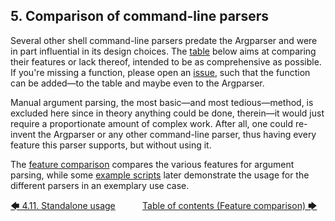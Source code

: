 ## 5. Comparison of command-line parsers

Several other shell command-line parsers predate the Argparser and were in part influential in its design choices. The [table](feature_comparison.md#51-feature-comparison) below aims at comparing their features or lack thereof, intended to be as comprehensive as possible. If you're missing a function, please open an [issue](https://github.com/Simon-Brandt/ShellArgparser/issues/new "github.com &rightarrow; Simon-Brandt &rightarrow; ShellArgparser &rightarrow; Issues"), such that the function can be added&mdash;to the table and maybe even to the Argparser.

Manual argument parsing, the most basic&mdash;and most tedious&mdash;method, is excluded here since in theory anything could be done, therein&mdash;it would just require a proportionate amount of complex work. After all, one could re-invent the Argparser or any other command-line parser, thus having every feature this parser supports, but without using it.

The [feature comparison](feature_comparison.md#51-feature-comparison) compares the various features for argument parsing, while some [example scripts](example_scripts/introduction.md#52-example-scripts) later demonstrate the usage for the different parsers in an exemplary use case.

[&#129092;&nbsp;4.11. Standalone usage](../tutorial/standalone_usage.md)
&nbsp;&nbsp;&nbsp;&nbsp;&nbsp;&nbsp;&nbsp;&nbsp;&nbsp;&nbsp;[Table of contents (Feature comparison)&nbsp;&#129094;](toc.md)
